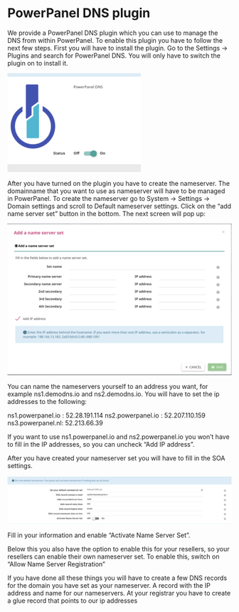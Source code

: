 # PowerPanel DNS plugin

We provide a PowerPanel DNS plugin which you can use to manage the DNS from within PowerPanel. To enable this plugin you have to follow the next few steps.
First you will have to install the plugin. Go to the Settings -> Plugins and search for PowerPanel DNS. You will only have to switch the plugin on to install it.

![PowerPanel PowerDNS](/images/plugin_powerpanel_dns.png)

After you have turned on the plugin you have to create the nameserver. The domainname that you want to use as nameserver will have to be managed in PowerPanel. To create the nameserver go to System -> Settings -> Domain settings and scroll to Default nameserver settings. Click on the “add name server set” button in the bottom. The next screen will pop up:

![Add nameserver set](/images/add_nameserver_set.png)

You can name the nameservers yourself to an address you want, for example ns1.demodns.io and ns2.demodns.io. You will have to set the ip addresses to the following:

ns1.powerpanel.io : 52.28.191.114
ns2.powerpanel.io : 52.207.110.159
ns3.powerpanel.nl: 52.213.66.39

If you want to use ns1.powerpanel.io and ns2.powerpanel.io you won’t have to fill in the IP addresses, so you can uncheck “Add IP address”.

After you have created your nameserver set you will have to fill in the SOA settings.

![Soa settings](/images/soa_settings.png)

Fill in your information and enable “Activate Name Server Set”.

Below this you also have the option to enable this for your resellers, so your resellers can enable their own nameserver set. To enable this, switch on “Allow Name Server Registration”

 

If you have done all these things you will have to create a few DNS records for the domain you have set as your nameserver.
A record with the IP address and name for our nameservers.
At your registrar you have to create a glue record that points to our ip addresses
